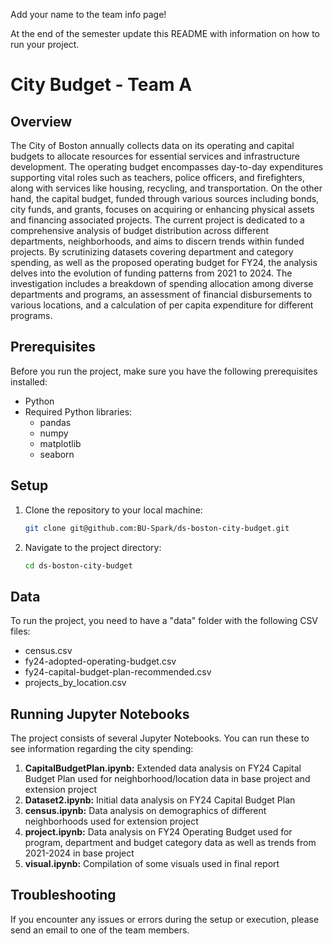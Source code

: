 Add your name to the team info page!

At the end of the semester update this README with information on how to run your project. 

# City Budget - Team A

## Overview

The City of Boston annually collects data on its operating and capital budgets to allocate resources for essential services and infrastructure development. The operating budget encompasses day-to-day expenditures supporting vital roles such as teachers, police officers, and firefighters, along with services like housing, recycling, and transportation. On the other hand, the capital budget, funded through various sources including bonds, city funds, and grants, focuses on acquiring or enhancing physical assets and financing associated projects. The current project is dedicated to a comprehensive analysis of budget distribution across different departments, neighborhoods, and aims to discern trends within funded projects. By scrutinizing datasets covering department and category spending, as well as the proposed operating budget for FY24, the analysis delves into the evolution of funding patterns from 2021 to 2024. The investigation includes a breakdown of spending allocation among diverse departments and programs, an assessment of financial disbursements to various locations, and a calculation of per capita expenditure for different programs. 


## Prerequisites

Before you run the project, make sure you have the following prerequisites installed:

- Python
- Required Python libraries:
  - pandas
  - numpy
  - matplotlib
  - seaborn

## Setup

1. Clone the repository to your local machine:

    ```bash
    git clone git@github.com:BU-Spark/ds-boston-city-budget.git
    ```

2. Navigate to the project directory:

    ```bash
    cd ds-boston-city-budget
    ```

## Data

To run the project, you need to have a "data" folder with the following CSV files:

- census.csv
- fy24-adopted-operating-budget.csv
- fy24-capital-budget-plan-recommended.csv
- projects_by_location.csv

## Running Jupyter Notebooks

The project consists of several Jupyter Notebooks. You can run these to see information regarding the 
city spending:

1. **CapitalBudgetPlan.ipynb:** Extended data analysis on FY24 Capital Budget Plan used for neighborhood/location data in base project and extension project
2. **Dataset2.ipynb:** Initial data analysis on FY24 Capital Budget Plan
3. **census.ipynb:** Data analysis on demographics of different neighborhoods used for extension project
4. **project.ipynb:** Data analysis on FY24 Operating Budget used for program, department and budget category data as well as trends from 2021-2024 in base project
5. **visual.ipynb:** Compilation of some visuals used in final report

## Troubleshooting

If you encounter any issues or errors during the setup or execution, please send an email to one of the team members.
